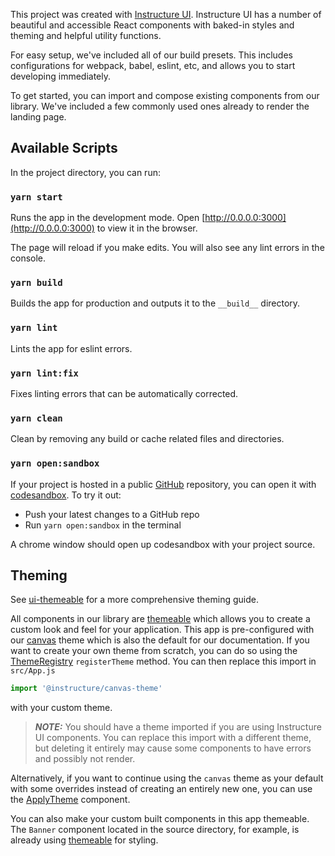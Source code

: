 This project was created with [Instructure UI](https://instructure.design).
Instructure UI has a number of beautiful and accessible React components with
baked-in styles and theming and helpful utility functions.

For easy setup, we've included all of our build presets. This includes
configurations for webpack, babel, eslint, etc, and allows you to start developing
immediately.

To get started, you can import and compose existing components from our library.
We've included a few commonly used ones already to render the landing page.

## Available Scripts

In the project directory, you can run:

### `yarn start`

Runs the app in the development mode. Open
[http://0.0.0.0:3000](http://0.0.0.0:3000) to view it in the browser.

The page will reload if you make edits. You will also see any lint errors in the
console.

### `yarn build`

Builds the app for production and outputs it to the `__build__` directory.

### `yarn lint`

Lints the app for eslint errors.

### `yarn lint:fix`

Fixes linting errors that can be automatically corrected.

### `yarn clean`

Clean by removing any build or cache related files and directories.

### `yarn open:sandbox`

If your project is hosted in a public [GitHub](http://github.com) repository,
you can open it with [codesandbox](https://codesandbox.io). To try it out:
  * Push your latest changes to a GitHub repo
  * Run `yarn open:sandbox` in the terminal

A chrome window should open up codesandbox with your project source.

## Theming
See [ui-themeable](https://instructure.design/#ui-themeable) for a more
comprehensive theming guide.

All components in our library are [themeable](https://instructure.design/#ui-themeable)
which allows you to create a custom look and feel for your application. This app
is pre-configured with our [canvas](https://instructure.design/#canvas) theme
which is also the default for our documentation. If you want to create your own
theme from scratch, you can do so using the
[ThemeRegistry](https://instructure.design/#ThemeRegistry) `registerTheme` method.
You can then replace this import in `src/App.js`

```js
import '@instructure/canvas-theme'
```

with your custom theme.

> **_NOTE:_**  You should have a theme imported if you are using Instructure UI components. You can replace this import with a different theme, but deleting it entirely may cause some components to have errors and possibly not render.

Alternatively, if you want to continue using the `canvas` theme as your default
with some overrides instead of creating an entirely new one, you can use the
[ApplyTheme](https://instructure.design/#ApplyTheme) component.

You can also make your custom built components in this app themeable. The `Banner`
component located in the source directory, for example, is already using
[themeable](https://instructure.design/#themeable) for styling.
